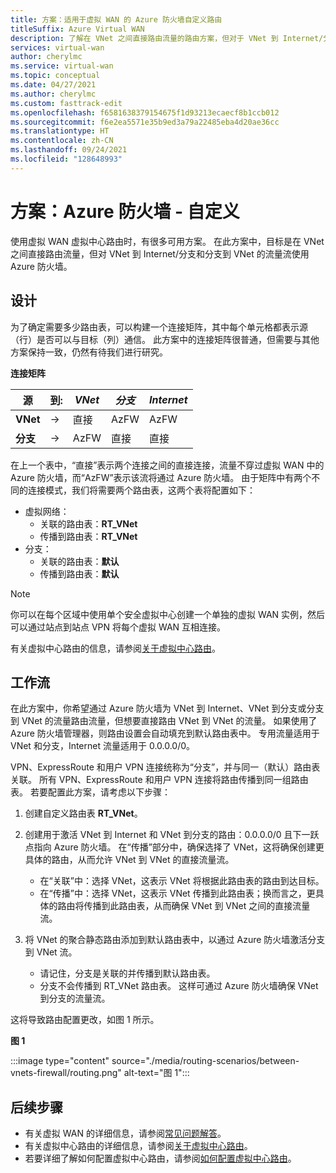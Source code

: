```yaml
---
title: 方案：适用于虚拟 WAN 的 Azure 防火墙自定义路由
titleSuffix: Azure Virtual WAN
description: 了解在 VNet 之间直接路由流量的路由方案，但对于 VNet 到 Internet/分支和分支到 VNet 的流量流，请使用 Azure 防火墙。
services: virtual-wan
author: cherylmc
ms.service: virtual-wan
ms.topic: conceptual
ms.date: 04/27/2021
ms.author: cherylmc
ms.custom: fasttrack-edit
ms.openlocfilehash: f6581638379154675f1d93213ecaecf8b1ccb012
ms.sourcegitcommit: f6e2ea5571e35b9ed3a79a22485eba4d20ae36cc
ms.translationtype: HT
ms.contentlocale: zh-CN
ms.lasthandoff: 09/24/2021
ms.locfileid: "128648993"
---
```

# <a name="scenario-azure-firewall---custom"></a>方案：Azure 防火墙 - 自定义

使用虚拟 WAN 虚拟中心路由时，有很多可用方案。 在此方案中，目标是在 VNet 之间直接路由流量，但对 VNet 到 Internet/分支和分支到 VNet 的流量流使用 Azure 防火墙。

## <a name="design"></a><a name="design"></a>设计

为了确定需要多少路由表，可以构建一个连接矩阵，其中每个单元格都表示源（行）是否可以与目标（列）通信。 此方案中的连接矩阵很普通，但需要与其他方案保持一致，仍然有待我们进行研究。

**连接矩阵**

| 源           | 到:      | *VNet*      | *分支*    | *Internet*   |
|---             |---       |---           |---            |---           |
| **VNet**      |   &#8594;|    直接    |     AzFW      |     AzFW     |
| **分支**   |   &#8594;|    AzFW      |    直接     |    直接    |

在上一个表中，“直接”表示两个连接之间的直接连接，流量不穿过虚拟 WAN 中的 Azure 防火墙，而“AzFW”表示该流将通过 Azure 防火墙。 由于矩阵中有两个不同的连接模式，我们将需要两个路由表，这两个表将配置如下：

* 虚拟网络：
  * 关联的路由表：**RT_VNet**
  * 传播到路由表：**RT_VNet**
* 分支：
  * 关联的路由表：**默认**
  * 传播到路由表：**默认**

> [!NOTE]
> 你可以在每个区域中使用单个安全虚拟中心创建一个单独的虚拟 WAN 实例，然后可以通过站点到站点 VPN 将每个虚拟 WAN 互相连接。

有关虚拟中心路由的信息，请参阅[关于虚拟中心路由](about-virtual-hub-routing.md)。

## <a name="workflow"></a><a name="workflow"></a>工作流

在此方案中，你希望通过 Azure 防火墙为 VNet 到 Internet、VNet 到分支或分支到 VNet 的流量路由流量，但想要直接路由 VNet 到 VNet 的流量。 如果使用了 Azure 防火墙管理器，则路由设置会自动填充到默认路由表中。 专用流量适用于 VNet 和分支，Internet 流量适用于 0.0.0.0/0。

VPN、ExpressRoute 和用户 VPN 连接统称为“分支”，并与同一（默认）路由表关联。 所有 VPN、ExpressRoute 和用户 VPN 连接将路由传播到同一组路由表。 若要配置此方案，请考虑以下步骤：

1. 创建自定义路由表 **RT_VNet**。
1. 创建用于激活 VNet 到 Internet 和 VNet 到分支的路由：0.0.0.0/0 且下一跃点指向 Azure 防火墙。 在“传播”部分中，确保选择了 VNet，这将确保创建更具体的路由，从而允许 VNet 到 VNet 的直接流量流。

   * 在“关联”中：选择 VNet，这表示 VNet 将根据此路由表的路由到达目标。
   * 在“传播”中：选择 VNet，这表示 VNet 传播到此路由表；换而言之，更具体的路由将传播到此路由表，从而确保 VNet 到 VNet 之间的直接流量流。

1. 将 VNet 的聚合静态路由添加到默认路由表中，以通过 Azure 防火墙激活分支到 VNet 流。

   * 请记住，分支是关联的并传播到默认路由表。
   * 分支不会传播到 RT_VNet 路由表。 这样可通过 Azure 防火墙确保 VNet 到分支的流量流。

这将导致路由配置更改，如图 1 所示。

**图 1**

:::image type="content" source="./media/routing-scenarios/between-vnets-firewall/routing.png" alt-text="图 1":::


## <a name="next-steps"></a>后续步骤

* 有关虚拟 WAN 的详细信息，请参阅[常见问题解答](virtual-wan-faq.md)。
* 有关虚拟中心路由的详细信息，请参阅[关于虚拟中心路由](about-virtual-hub-routing.md)。
* 若要详细了解如何配置虚拟中心路由，请参阅[如何配置虚拟中心路由](how-to-virtual-hub-routing.md)。
